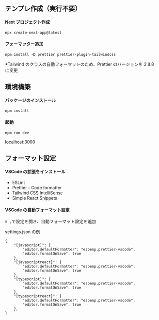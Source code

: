 ## テンプレ作成（実行不要）

#### Next プロジェクト作成

```
npx create-next-app@latest
```

#### フォーマッター追加

```
npm install -D prettier prettier-plugin-tailwindcss
```

\*Tailwind のクラスの自動フォーマットのため、Prettier のバージョンを 2.8.8 に変更

## 環境構築

#### パッケージのインストール

```
npm install
```

#### 起動

```
npm run dev
```

[localhost:3000](localhost:3000)

## フォーマット設定

#### VSCode の拡張をインストール

- ESLint
- Prettier - Code formatter
- Tailwind CSS IntelliSense
- Simple React Snippets

#### VSCode の自動フォーマット設定

`⌘ ,`で設定を開き、自動フォーマット設定を追加

settings.json の例

```
{
    "[javascript]": {
        "editor.defaultFormatter": "esbenp.prettier-vscode",
        "editor.formatOnSave": true
    },
    "[javascriptreact]": {
        "editor.defaultFormatter": "esbenp.prettier-vscode",
        "editor.formatOnSave": true
    },
    "[typescript]": {
        "editor.defaultFormatter": "esbenp.prettier-vscode",
        "editor.formatOnSave": true
    },
    "[typescriptreact]": {
        "editor.defaultFormatter": "esbenp.prettier-vscode",
        "editor.formatOnSave": true
    },
}
```
